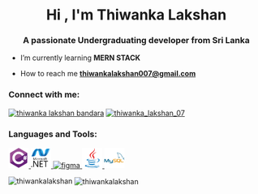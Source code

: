 <h1 align="center">Hi , I'm Thiwanka Lakshan</h1>
<h3 align="center">A passionate Undergraduating developer from Sri Lanka</h3>

- I’m currently learning **MERN STACK**

-  How to reach me **thiwankalakshan007@gmail.com**

<h3 align="left">Connect with me:</h3>
<p align="left">
<a href="https://fb.com/thiwanka lakshan bandara" target="blank"><img align="center" src="https://raw.githubusercontent.com/rahuldkjain/github-profile-readme-generator/master/src/images/icons/Social/facebook.svg" alt="thiwanka lakshan bandara" height="30" width="40" /></a>
<a href="https://instagram.com/thiwanka_lakshan_07" target="blank"><img align="center" src="https://raw.githubusercontent.com/rahuldkjain/github-profile-readme-generator/master/src/images/icons/Social/instagram.svg" alt="thiwanka_lakshan_07" height="30" width="40" /></a>
</p>

<h3 align="left">Languages and Tools:</h3>
<p align="left"> <a href="https://www.w3schools.com/cs/" target="_blank" rel="noreferrer"> <img src="https://raw.githubusercontent.com/devicons/devicon/master/icons/csharp/csharp-original.svg" alt="csharp" width="40" height="40"/> </a> <a href="https://dotnet.microsoft.com/" target="_blank" rel="noreferrer"> <img src="https://raw.githubusercontent.com/devicons/devicon/master/icons/dot-net/dot-net-original-wordmark.svg" alt="dotnet" width="40" height="40"/> </a> <a href="https://www.figma.com/" target="_blank" rel="noreferrer"> <img src="https://www.vectorlogo.zone/logos/figma/figma-icon.svg" alt="figma" width="40" height="40"/> </a> <a href="https://www.java.com" target="_blank" rel="noreferrer"> <img src="https://raw.githubusercontent.com/devicons/devicon/master/icons/java/java-original.svg" alt="java" width="40" height="40"/> </a> <a href="https://www.mysql.com/" target="_blank" rel="noreferrer"> <img src="https://raw.githubusercontent.com/devicons/devicon/master/icons/mysql/mysql-original-wordmark.svg" alt="mysql" width="40" height="40"/> </a> </p>

<p><img align="left" src="https://github-readme-stats.vercel.app/api/top-langs?username=thiwankalakshan&show_icons=true&locale=en&layout=compact" alt="thiwankalakshan" /></p>

<p>&nbsp;<img align="center" src="https://github-readme-stats.vercel.app/api?username=thiwankalakshan&show_icons=true&locale=en" alt="thiwankalakshan" /></p>
